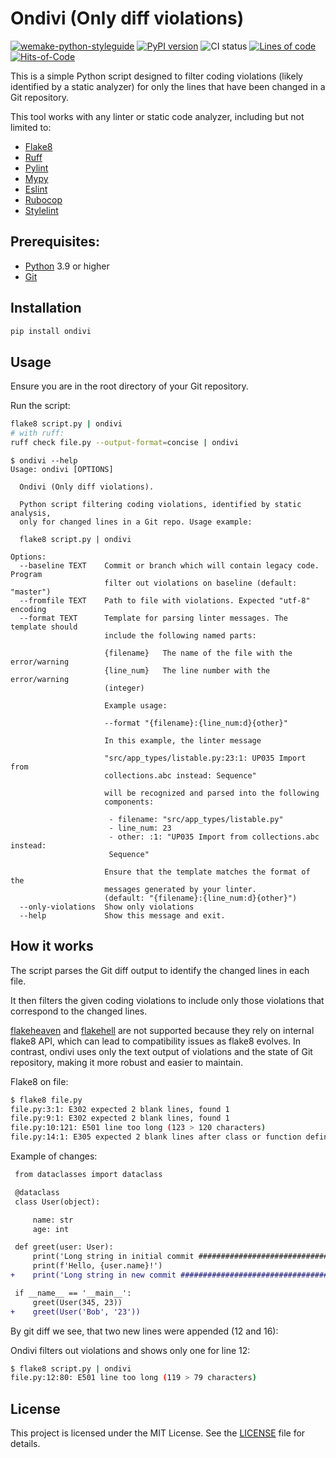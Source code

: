 # Ondivi (Only diff violations)

[![wemake-python-styleguide](https://img.shields.io/badge/style-wemake-000000.svg)](https://github.com/wemake-services/wemake-python-styleguide)
[![PyPI version](https://badge.fury.io/py/ondivi.svg)](https://badge.fury.io/py/ondivi)
![CI status](https://github.com/blablatdinov/ondivi/actions/workflows/pr-check.yml/badge.svg?branch=master)
[![Lines of code](https://tokei.rs/b1/github/blablatdinov/ondivi)](https://github.com/XAMPPRocky/tokei_rs)
[![Hits-of-Code](https://hitsofcode.com/github/blablatdinov/ondivi)](https://hitsofcode.com/github/blablatdinov/quranbot-aiogram/view)

This is a simple Python script designed to filter coding violations (likely identified by a static analyzer) for only the lines that have been changed in a Git repository.

This tool works with any linter or static code analyzer, including but not limited to:

- [Flake8](https://github.com/PyCQA/flake8)
- [Ruff](https://github.com/astral-sh/ruff)
- [Pylint](https://github.com/pylint-dev/pylint)
- [Mypy](https://github.com/python/mypy)
- [Eslint](https://github.com/eslint/eslint)
- [Rubocop](https://github.com/rubocop/rubocop)
- [Stylelint](https://github.com/stylelint/stylelint)

## Prerequisites:

- [Python](https://python.org) 3.9 or higher
- [Git](https://git-scm.com/)

## Installation

```bash
pip install ondivi
```

## Usage

Ensure you are in the root directory of your Git repository.

Run the script:

```bash
flake8 script.py | ondivi
# with ruff:
ruff check file.py --output-format=concise | ondivi
```

```
$ ondivi --help
Usage: ondivi [OPTIONS]

  Ondivi (Only diff violations).

  Python script filtering coding violations, identified by static analysis,
  only for changed lines in a Git repo. Usage example:

  flake8 script.py | ondivi

Options:
  --baseline TEXT    Commit or branch which will contain legacy code. Program
                     filter out violations on baseline (default: "master")
  --fromfile TEXT    Path to file with violations. Expected "utf-8" encoding
  --format TEXT      Template for parsing linter messages. The template should
                     include the following named parts:

                     {filename}   The name of the file with the error/warning
                     {line_num}   The line number with the error/warning
                     (integer)

                     Example usage:

                     --format "{filename}:{line_num:d}{other}"

                     In this example, the linter message

                     "src/app_types/listable.py:23:1: UP035 Import from
                     collections.abc instead: Sequence"

                     will be recognized and parsed into the following
                     components:

                      - filename: "src/app_types/listable.py"
                      - line_num: 23
                      - other: :1: "UP035 Import from collections.abc instead:
                      Sequence"

                     Ensure that the template matches the format of the
                     messages generated by your linter.
                     (default: "{filename}:{line_num:d}{other}")
  --only-violations  Show only violations
  --help             Show this message and exit.
```

## How it works

The script parses the Git diff output to identify the changed lines in each file.

It then filters the given coding violations to include only those violations that correspond to the changed lines.

[flakeheaven](https://github.com/flakeheaven/flakeheaven) and [flakehell](https://github.com/flakehell/flakehell)
are not supported because they rely on internal flake8 API, which can lead to compatibility issues as flake8
evolves. In contrast, ondivi uses only the text output of violations and the state of Git repository, making
it more robust and easier to maintain.

Flake8 on file:

```bash
$ flake8 file.py
file.py:3:1: E302 expected 2 blank lines, found 1
file.py:9:1: E302 expected 2 blank lines, found 1
file.py:10:121: E501 line too long (123 > 120 characters)
file.py:14:1: E305 expected 2 blank lines after class or function definition, found 1
```

Example of changes:

```diff
 from dataclasses import dataclass

 @dataclass
 class User(object):

     name: str
     age: int

 def greet(user: User):
     print('Long string in initial commit ################################################################################')
     print(f'Hello, {user.name}!')
+    print('Long string in new commit ################################################################################')

 if __name__ == '__main__':
     greet(User(345, 23))
+    greet(User('Bob', '23'))
```

By git diff we see, that two new lines were appended (12 and 16):

Ondivi filters out violations and shows only one for line 12:

```bash
$ flake8 script.py | ondivi
file.py:12:80: E501 line too long (119 > 79 characters)
```

## License

This project is licensed under the MIT License. See the [LICENSE](./LICENSE) file for details.
